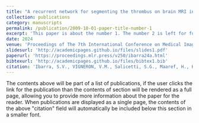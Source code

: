 ```yaml
---
title: "A recurrent network for segmenting the thrombus on brain MRI in patients with hyper-acute ischemic stroke"
collection: publications
category: manuscripts
permalink: /publication/2009-10-01-paper-title-number-1
excerpt: 'This paper is about the number 1. The number 2 is left for future work.'
date: 2024
venue: 'Proceedings of The 7th International Conference on Medical Imaging with Deep Learning'
slidesurl: 'http://academicpages.github.io/files/slides1.pdf'
paperurl: 'https://proceedings.mlr.press/v250/ibarra24a.html'
bibtexurl: 'http://academicpages.github.io/files/bibtex1.bib'
citation: 'Ibarra, S.V., VIGNERON, V.M., Salicetti, S.G., Maaref, H., Kobold, J., Chausson, N., Lhermitte, Y. &amp; Smadja, D.. (2024). A recurrent network for segmenting the thrombus on brain MRI in patients with hyper-acute ischemic stroke. <i>Proceedings of The 7nd International Conference on Medical Imaging with Deep Learning</i>, in <i>Proceedings of Machine Learning Research</i> 250:657-671 Available from https://proceedings.mlr.press/v250/ibarra24a.html.'
---
```

The contents above will be part of a list of publications, if the user clicks the link for the publication than the contents of section will be rendered as a full page, allowing you to provide more information about the paper for the reader. When publications are displayed as a single page, the contents of the above "citation" field will automatically be included below this section in a smaller font.
